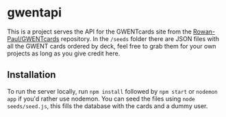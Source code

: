 # gwentapi

This is a project serves the API for the GWENTcards site from the [Rowan-Paul/GWENTcards](https://github.com/Rowan-Paul/GWENTcards) repository. In the `/seeds` folder there are JSON files with all the GWENT cards ordered by deck, feel free to grab them for your own projects as long as you give credit here.

## Installation

To run the server locally, run `npm install` followed by `npm start` or `nodemon app` if you'd rather use nodemon. You can seed the files using ``node seeds/seed.js``, this fills the database with the cards and a dummy user.
